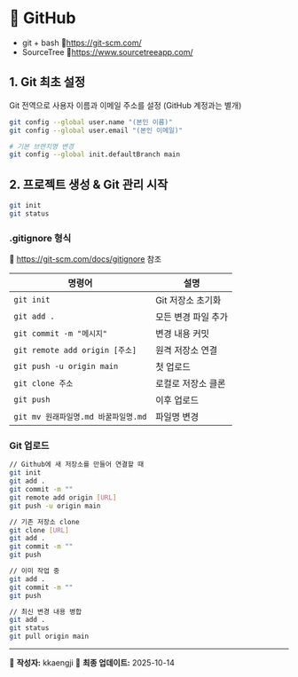 # 🧭 GitHub
- git + bash 🔗https://git-scm.com/
- SourceTree 🔗https://www.sourcetreeapp.com/
  
## 1. Git 최초 설정
Git 전역으로 사용자 이름과 이메일 주소를 설정 (GitHub 계정과는 별개)
```bash
git config --global user.name "(본인 이름)"
git config --global user.email "(본인 이메일)"

# 기본 브랜치명 변경
git config --global init.defaultBranch main
```

## 2. 프로젝트 생성 & Git 관리 시작
```bash
git init
git status
```

### .gitignore 형식
🔗 https://git-scm.com/docs/gitignore 참조


| 명령어 | 설명 |
|--------|------|
| `git init` | Git 저장소 초기화 |
| `git add .` | 모든 변경 파일 추가 |
| `git commit -m "메시지"` | 변경 내용 커밋 |
| `git remote add origin [주소]` | 원격 저장소 연결 |
| `git push -u origin main` | 첫 업로드 |
| `git clone 주소` | 로컬로 저장소 클론 |
| `git push` | 이후 업로드 |
| `git mv 원래파일명.md 바꿀파일명.md` | 파일명 변경 |

### Git 업로드
```bash
// Github에 새 저장소를 만들어 연결할 때
git init
git add .
git commit -m ""
git remote add origin [URL]
git push -u origin main

// 기존 저장소 clone
git clone [URL]
git add .
git commit -m ""
git push

// 이미 작업 중
git add .
git commit -m ""
git push

// 최신 변경 내용 병합
git add .
git status
git pull origin main

```
---

📘 **작성자:** kkaengji
📅 **최종 업데이트:** 2025-10-14  
